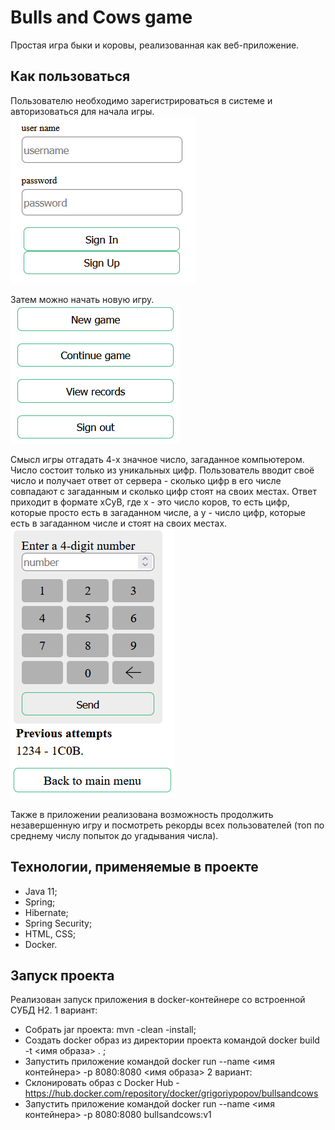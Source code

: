 # Bulls and Cows game
Простая игра быки и коровы, реализованная как веб-приложение.
## Как пользоваться
Пользователю необходимо зарегистрироваться в системе и авторизоваться для начала игры.
![Меню_входа.png](images/Меню_входа.png)

Затем можно начать новую игру.
![Главное меню игры.png](images/Главное_меню_игры.png)

Смысл игры отгадать 4-х значное число, загаданное компьютером. Число состоит только из уникальных цифр.
Пользователь вводит своё число и получает ответ от сервера - сколько цифр в его числе совпадают с загаданным 
и сколько цифр стоят на своих местах. Ответ приходит в формате xCyB, где x - это число коров, то есть цифр, 
которые просто есть в загаданном числе, а y - число цифр, которые есть в загаданном числе и стоят на своих местах.
![Поле самой игры.png](images/Поле_самой_игры.png)

Также в приложении реализована возможность продолжить незавершенную игру и 
посмотреть рекорды всех пользователей (топ по среднему числу попыток 
до угадывания числа).

## Технологии, применяемые в проекте
* Java 11;
* Spring;
* Hibernate;
* Spring Security;
* HTML, CSS;
* Docker.

## Запуск проекта
Реализован запуск приложения в docker-контейнерe со встроенной СУБД H2.
1 вариант:
* Собрать jar проекта: mvn -clean -install;
* Создать docker образ из директории проекта командой docker build -t <имя образа> .  ;
* Запустить приложение командой docker run --name <имя контейнера> -p 8080:8080 <имя образа>
2 вариант:
* Склонировать образ с Docker Hub - https://hub.docker.com/repository/docker/grigoriypopov/bullsandcows
* Запустить приложение командой docker run --name <имя контейнера> -p 8080:8080 bullsandcows:v1
